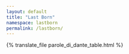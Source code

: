 ```yaml
---
layout: default
title: "Last Born"
namespace: lastborn
permalink: /lastborn/
---
```


{% translate_file parole_di_dante_table.html %}

